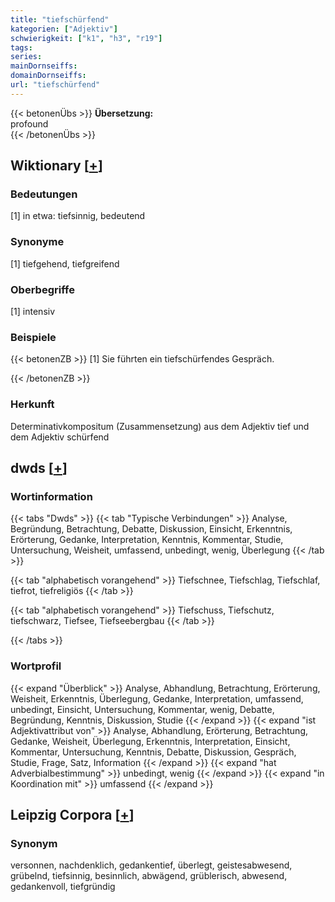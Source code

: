 ```yaml
---
title: "tiefschürfend"
kategorien: ["Adjektiv"]
schwierigkeit: ["k1", "h3", "r19"]
tags:
series:
mainDornseiffs:
domainDornseiffs:
url: "tiefschürfend"
---
```


{{< betonenÜbs >}}
**Übersetzung:**  
profound  
{{< /betonenÜbs >}}

## Wiktionary [[+](https://de.wiktionary.org/wiki/tiefschürfend)]

### Bedeutungen
[1] in etwa: tiefsinnig, bedeutend  

### Synonyme
[1] tiefgehend, tiefgreifend  

### Oberbegriffe
[1] intensiv  

### Beispiele
{{< betonenZB >}}
[1] Sie führten ein tiefschürfendes Gespräch.  

{{< /betonenZB >}}
### Herkunft
Determinativkompositum (Zusammensetzung) aus dem Adjektiv tief und dem Adjektiv schürfend  



## dwds [[+](https://www.dwds.de/wb/tiefschürfend)]

### Wortinformation
{{< tabs "Dwds" >}}
{{< tab "Typische Verbindungen" >}}
Analyse, Begründung, Betrachtung, Debatte, Diskussion, Einsicht, Erkenntnis, Erörterung, Gedanke, Interpretation, Kenntnis, Kommentar, Studie, Untersuchung, Weisheit, umfassend, unbedingt, wenig, Überlegung
{{< /tab >}}

{{< tab "alphabetisch vorangehend" >}}
Tiefschnee, Tiefschlag, Tiefschlaf, tiefrot, tiefreligiös
{{< /tab >}}

{{< tab "alphabetisch vorangehend" >}}
Tiefschuss, Tiefschutz, tiefschwarz, Tiefsee, Tiefseebergbau
{{< /tab >}}

{{< /tabs >}}

### Wortprofil
{{< expand "Überblick" >}} Analyse, Abhandlung, Betrachtung, Erörterung, Weisheit, Erkenntnis, Überlegung, Gedanke, Interpretation, umfassend, unbedingt, Einsicht, Untersuchung, Kommentar, wenig, Debatte, Begründung, Kenntnis, Diskussion, Studie {{< /expand >}}
{{< expand "ist Adjektivattribut von" >}} Analyse, Abhandlung, Erörterung, Betrachtung, Gedanke, Weisheit, Überlegung, Erkenntnis, Interpretation, Einsicht, Kommentar, Untersuchung, Kenntnis, Debatte, Diskussion, Gespräch, Studie, Frage, Satz, Information {{< /expand >}}
{{< expand "hat Adverbialbestimmung" >}} unbedingt, wenig {{< /expand >}}
{{< expand "in Koordination mit" >}} umfassend {{< /expand >}}

## Leipzig Corpora [[+](https://corpora.uni-leipzig.de/en/res?word=tiefschürfend&corpusId=deu_newscrawl-public_2018)]


### Synonym
versonnen, nachdenklich, gedankentief, überlegt, geistesabwesend, grübelnd, tiefsinnig, besinnlich, abwägend, grüblerisch, abwesend, gedankenvoll, tiefgründig

